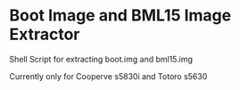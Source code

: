 Boot Image and BML15 Image Extractor
====================================

Shell Script for extracting boot.img and bml15.img

Currently only for Cooperve s5830i and Totoro s5630

